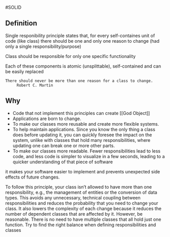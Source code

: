 #SOLID 

## Definition

Single responibility principle states that, for every self-containes unit of code (like class) there should be one and only one reason to change (had only a single responsibility/purpose)

Class should be responsible for only one specific functionality

Each of these components is atomic (unsplittable), self-contained and can be easily replaced


	There should never be more than one reason for a class to change.
		 Robert C. Martin

## Why

- Code that not implement this principles can create [[God Object]]
- Applications are born to change.
-  To make our classes more reusable and create more flexible systems.
- To help maintain applications. Since you know the only thing a class does before updating it, you  can quickly foresee the impact on the system, unlike with classes that hold many responsibilities, 
where updating one can break one or more other parts.
- To make our classes more readable. Fewer responsibilities lead to less code, and less code 
is simpler to visualize in a few seconds, leading to a quicker understanding of that piece of 
software

it makes your software easier to implement and prevents unexpected side effects of future changes.

To follow this principle, your class isn’t allowed to have more than one responsibility, e.g., the management of entities or the conversion of data types. This avoids any unnecessary, technical coupling between responsibilities and reduces the probability that you need to change your class. It also lowers the complexity of each change because it reduces the number of dependent classes that are affected by it. However, be reasonable.
There is no need to have multiple classes that all hold just one function. Try to find the right balance when defining responsibilities and classes